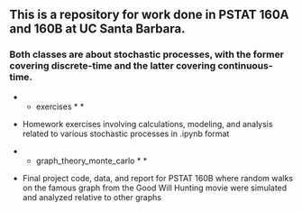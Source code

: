 ## This is a repository for work done in PSTAT 160A and 160B at UC Santa Barbara. 

### Both classes are about stochastic processes, with the former covering discrete-time and the latter covering continuous-time.

* * exercises * *
- Homework exercises involving calculations, modeling, and analysis related to various stochastic processes in .ipynb format

* * graph_theory_monte_carlo * *
- Final project code, data, and report for PSTAT 160B where random walks on the famous graph from the Good Will Hunting movie were simulated and analyzed relative to other graphs
